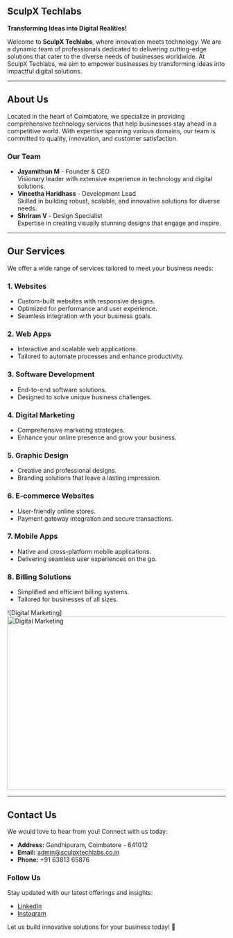 
## SculpX Techlabs

**Transforming Ideas into Digital Realities!**

Welcome to **SculpX Techlabs**, where innovation meets technology. We are a dynamic team of professionals dedicated to delivering cutting-edge solutions that cater to the diverse needs of businesses worldwide. At SculpX Techlabs, we aim to empower businesses by transforming ideas into impactful digital solutions.

---

## About Us

Located in the heart of Coimbatore, we specialize in providing comprehensive technology services that help businesses stay ahead in a competitive world. With expertise spanning various domains, our team is committed to quality, innovation, and customer satisfaction.

### Our Team

- **Jayamithun M** - Founder & CEO  
  Visionary leader with extensive experience in technology and digital solutions.
- **Vineetha Haridhass** - Development Lead  
  Skilled in building robust, scalable, and innovative solutions for diverse needs.
- **Shriram V** - Design Specialist   
  Expertise in creating visually stunning designs that engage and inspire.

---

## Our Services

We offer a wide range of services tailored to meet your business needs:

### 1. **Websites**
   - Custom-built websites with responsive designs.
   - Optimized for performance and user experience.
   - Seamless integration with your business goals.

### 2. **Web Apps**
   - Interactive and scalable web applications.
   - Tailored to automate processes and enhance productivity.

### 3. **Software Development**
   - End-to-end software solutions.
   - Designed to solve unique business challenges.

### 4. **Digital Marketing**
   - Comprehensive marketing strategies.
   - Enhance your online presence and grow your business.

### 5. **Graphic Design**
   - Creative and professional designs.
   - Branding solutions that leave a lasting impression.

### 6. **E-commerce Websites**
   - User-friendly online stores.
   - Payment gateway integration and secure transactions.

### 7. **Mobile Apps**
   - Native and cross-platform mobile applications.
   - Delivering seamless user experiences on the go.

### 8. **Billing Solutions**
   - Simplified and efficient billing systems.
   - Tailored for businesses of all sizes.

![Digital Marketing]
<img src="https://www.webhopers.in/uploads/1/digital-world-im.jpg" alt="Digital Marketing" width="800" height="400">



---

## Contact Us

We would love to hear from you! Connect with us today:

- **Address:** Gandhipuram, Coimbatore - 641012  
- **Email:** [admin@sculpxtechlabs.co.in](mailto:admin@sculpxtechlabs.co.in)  
- **Phone:** +91 63813 65876  

### Follow Us
Stay updated with our latest offerings and insights:

- [LinkedIn](https://linkedin.com/company/sculpx-techlabs)
- [Instagram](https://instagram.com/sculpx_techlabs)

Let us build innovative solutions for your business today! 🚀


<!--

**Here are some ideas to get you started:**

🙋‍♀️ A short introduction - what is your organization all about?
🌈 Contribution guidelines - how can the community get involved?
👩‍💻 Useful resources - where can the community find your docs? Is there anything else the community should know?
🍿 Fun facts - what does your team eat for breakfast?
🧙 Remember, you can do mighty things with the power of [Markdown](https://docs.github.com/github/writing-on-github/getting-started-with-writing-and-formatting-on-github/basic-writing-and-formatting-syntax)
-->
